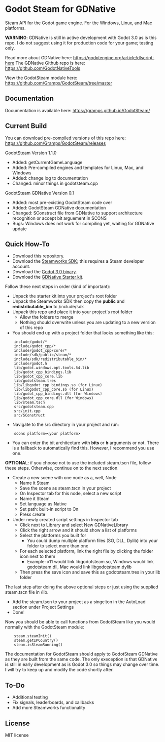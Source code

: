 # Godot Steam for GDNative
Steam API for the Godot game engine. For the Windows, Linux, and Mac platforms. 

**WARNING**: GDNative is still in active development with Godot 3.0 as is this repo. I do not suggest using it for production code for your game; testing only.

Read more about GDNative here: https://godotengine.org/article/dlscript-here
The GDNative Github repo is here: https://github.com/GodotNativeTools

View the GodotSteam module here: https://github.com/Gramps/GodotSteam/tree/master

Documentation
----------
Documentation is available here: https://gramps.github.io/GodotSteam/

Current Build
----------
You can download pre-compiled versions of this repo here: https://github.com/Gramps/GodotSteam/releases

GodotSteam Version 1.1.0
- Added: getCurrentGameLanguage
- Added: Pre-compiled engines and templates for Linux, Mac, and Windows
- Added: change log to documentation
- Changed: minor things in godotsteam.cpp

GodotSteam GDNative Version 0.1
- Added: most pre-existing GodotSteam code over
- Added: GodotSteam GDNative documentation
- Changed: SConstruct file from GDNative to support architecture recognition or accept bit arguement in SCONS
- Bugs: Windows does not work for compiling yet, waiting for GDNative update

Quick How-To
----------
- Download this repository.
- Download the [Steamworks SDK](https://partner.steamgames.com); this requires a Steam developer account.
- Download the [Godot 3.0 binary](https://github.com/GodotBuilder/godot-builds/releases).
- Download the [GDNative Starter kit](https://github.com/GodotNativeTools/cpp_bindings/releases/).

Follow these next steps in order (kind of important):
- Unpack the starter kit into your project's root folder
- Unpack the Steamworks SDK then copy the **public** and **redistributable_bin** to /include/sdk
- Unpack this repo and place it into your project's root folder
  - Allow the folders to merge
  - Nothing should overwrite unless you are updating to a new version of this repo
- You should end up with a project folder that looks something like this:
````
    include/godot/*
    include/godot_cpp/*
    include/godot_cpp/core/*
    include/sdk/public/steam/*
    include/sdk/redistributable_bin/*
    include/godot.h
    lib/godot.windows.opt.tools.64.lib
    lib/godot_cpp_bindings.lib
    lib/godot_cpp_core.lib
    lib/godotsteam.tres
    lib/libgodot_cpp_bindings.so (for Linux)
    lib/libgodot_cpp_core.so (for Linux)
    lib/godot_cpp_bindings.dll (for Windows)
    lib/godot_cpp_core.dll (for Windows)
    lib/steam.tscn
    src/godotsteam.cpp
    src/init.cpp
    src/SConstruct
````
- Navigate to the src directory in your project and run:
````
    scons platform=<your platform>
````
  - You can enter the bit architecture with **bits** or **b** arguments or not. There is a fallback to automatically find this. However, I recommend you use one.

**OPTIONAL**: if you choose not to use the included steam.tscn file, follow these steps. Otherwise, continue on to the next section.
- Create a new scene with one node as a, well, Node
  - Name it Steam
  - Save the scene as steam.tscn in your project
  - On Inspector tab for this node, select a new script
  - Name it Steam
  - Set language as Native
  - Set path: built-in script to On
  - Press create
- Under newly created script settings in Inspector tab
  - Click next to Library and select New GDNativeLibrary
  - Click the right arrow and it should show a list of platforms
  - Select the platforms you built for
    - You could dump multiple platform files (SO, DLL, Dylib) into your folder to select more than one
  - For each selected platform, link the right file by clicking the folder icon next to them
    - Example: x11 would link libgodotsteam.so, Windows would link godotsteam.dll, Mac would link libgodotsteam.dylib
  - Then press the save icon and save this as godotsteam.tres in your lib folder

The last step after doing the above optional steps or just using the supplied steam.tscn file in /lib.
- Add the steam.tscn to your project as a singelton in the AutoLoad section under Project Settings
- Done!

Now you should be able to call functions from GodotSteam like you would normally with the GodotSteam module:
````
    steam.steamInit()
    steam.getIPCountry()
    steam.isSteamRunning()
````

The documentation for GodotSteam should apply to GodotSteam GDNative as they are built from the same code. The only exeception is that GDNative is still in early development as is Godot 3.0 so things may change over time.  I will try to keep up and modify the code shortly after.

To-Do
-------------
- Additional testing
- Fix signals, leaderboards, and callbacks
- Add more Steamworks functionality

License
-------------
MIT license
